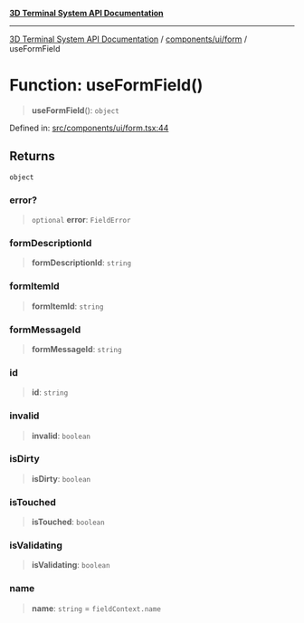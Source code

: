[**3D Terminal System API Documentation**](../../../../README.md)

***

[3D Terminal System API Documentation](../../../../README.md) / [components/ui/form](../README.md) / useFormField

# Function: useFormField()

> **useFormField**(): `object`

Defined in: [src/components/ui/form.tsx:44](https://github.com/Dicommunitas/ThreeJS_Terminal_3D2/blob/52232744018ed621d550262a267cac5a8cb3ae25/src/components/ui/form.tsx#L44)

## Returns

`object`

### error?

> `optional` **error**: `FieldError`

### formDescriptionId

> **formDescriptionId**: `string`

### formItemId

> **formItemId**: `string`

### formMessageId

> **formMessageId**: `string`

### id

> **id**: `string`

### invalid

> **invalid**: `boolean`

### isDirty

> **isDirty**: `boolean`

### isTouched

> **isTouched**: `boolean`

### isValidating

> **isValidating**: `boolean`

### name

> **name**: `string` = `fieldContext.name`
